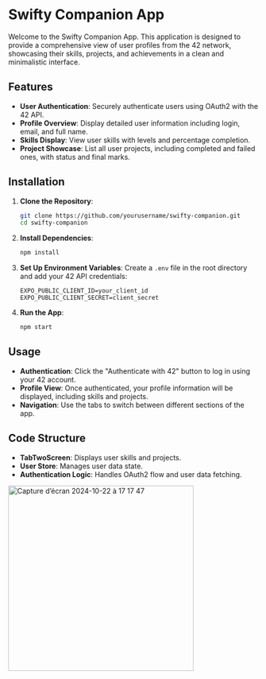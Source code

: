 # Swifty Companion App

Welcome to the Swifty Companion App. This application is designed to provide a comprehensive view of user profiles from the 42 network, showcasing their skills, projects, and achievements in a clean and minimalistic interface.

## Features

- **User Authentication**: Securely authenticate users using OAuth2 with the 42 API.
- **Profile Overview**: Display detailed user information including login, email, and full name.
- **Skills Display**: View user skills with levels and percentage completion.
- **Project Showcase**: List all user projects, including completed and failed ones, with status and final marks.

## Installation

1. **Clone the Repository**:
   ```bash
   git clone https://github.com/yourusername/swifty-companion.git
   cd swifty-companion
   ```

2. **Install Dependencies**:
   ```bash
   npm install
   ```

3. **Set Up Environment Variables**:
   Create a `.env` file in the root directory and add your 42 API credentials:
   ```
   EXPO_PUBLIC_CLIENT_ID=your_client_id
   EXPO_PUBLIC_CLIENT_SECRET=client_secret
   ```

4. **Run the App**:
   ```bash
   npm start
   ```

## Usage

- **Authentication**: Click the "Authenticate with 42" button to log in using your 42 account.
- **Profile View**: Once authenticated, your profile information will be displayed, including skills and projects.
- **Navigation**: Use the tabs to switch between different sections of the app.

## Code Structure

- **TabTwoScreen**: Displays user skills and projects.
- **User Store**: Manages user data state.
- **Authentication Logic**: Handles OAuth2 flow and user data fetching.

  
<img width="373" alt="Capture d’écran 2024-10-22 à 17 17 47" src="https://github.com/user-attachments/assets/ff64b15e-315e-4d38-9db8-a645e8fcc88c">

